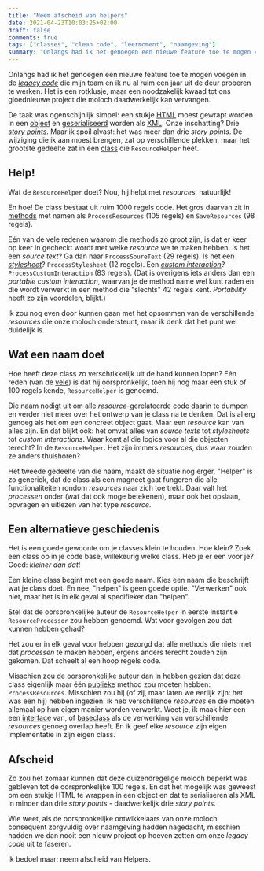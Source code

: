 ```yaml
---
title: "Neem afscheid van helpers"
date: 2021-04-23T10:03:25+02:00
draft: false
comments: true
tags: ["classes", "clean code", "leermoment", "naamgeving"]
summary: "Onlangs had ik het genoegen een nieuwe feature toe te mogen voegen in een class van meer dan 1000 regels code, genaamd de `ResourceHelper`. Hoe die class zo enorm uit de hand heeft kunnen lopen? Het begint, geloof ik, bij de naam..."
---
```


Onlangs had ik het genoegen een nieuwe feature toe te mogen voegen in de [*legacy code*](https://en.wikipedia.org/wiki/Legacy_code) die mijn team en ik nu al ruim een jaar uit de deur proberen te werken. Het is een rotklusje, maar een noodzakelijk kwaad tot ons gloednieuwe project die moloch daadwerkelijk kan vervangen. 


De taak was ogenschijnlijk simpel: een stukje [HTML](https://www.w3schools.com/html/) moest gewrapt worden in een [object](https://docs.microsoft.com/en-us/dotnet/csharp/programming-guide/classes-and-structs/objects) en [geserialiseerd](https://docs.microsoft.com/en-us/dotnet/csharp/programming-guide/concepts/serialization/) worden als [XML](https://www.w3schools.com/xml/). Onze inschatting? Drie [*story points*](https://www.scrum.org/resources/blog/why-do-we-use-story-points-estimating). Maar ik spoil alvast: het was meer dan drie *story points*. De wijziging die ik aan moest brengen, zat op verschillende plekken, maar het grootste gedeelte zat in een [class](https://docs.microsoft.com/en-us/dotnet/csharp/programming-guide/classes-and-structs/classes) die `ResourceHelper` heet.


## Help!


Wat de `ResourceHelper` doet? Nou, hij helpt met *resources*, natuurlijk! 


En hoe! De class bestaat uit ruim 1000 regels code. Het gros daarvan zit in [methods](https://docs.microsoft.com/en-us/dotnet/csharp/methods) met namen als `ProcessResources` (105 regels) en `SaveResources` (98 regels). 


Eén van de vele redenen waarom die methods zo groot zijn, is dat er keer op keer in gecheckt wordt met welke *resource* we te maken hebben. Is het een *source text*? Ga dan naar `ProcessSoureText` (29 regels). Is het een [*stylesheet*](https://en.wikipedia.org/wiki/Style_sheet_(web_development))? `ProcessStylesheet` (12 regels). Een [*custom interaction*](https://www.imsglobal.org/forum/accessible-portable-item-protocol-public-forum/172531)? `ProcessCustomInteraction` (83 regels). (Dat is overigens iets anders dan een *portable custom interaction*, waarvan je de method name wel kunt raden en die wordt verwerkt in een method die "slechts" 42 regels kent. *Portability* heeft zo zijn voordelen, blijkt.)


Ik zou nog even door kunnen gaan met het opsommen van de verschillende *resources* die onze moloch ondersteunt, maar ik denk dat het punt wel duidelijk is.


## Wat een naam doet


Hoe heeft deze class zo verschrikkelijk uit de hand kunnen lopen? Eén reden (van de [vele](https://en.wikipedia.org/wiki/Anti-pattern#Software_engineering)) is dat hij oorspronkelijk, toen hij nog maar een stuk of 100 regels kende, `ResourceHelper` is genoemd. 


Die naam nodigt uit om alle *resource*-gerelateerde code daarin te dumpen en verder niet meer over het ontwerp van je class na te denken. Dat is al erg genoeg als het om een concreet object gaat. Maar een *resource* kan van alles zijn. En dat blijkt ook: het omvat alles van *source texts* tot *stylesheets* tot *custom interactions*. Waar komt al die logica voor al die objecten terecht? In de `ResourceHelper`. Het zijn immers *resources*, dus waar zouden ze anders thuishoren?


Het tweede gedeelte van die naam, maakt de situatie nog erger. "Helper" is zo generiek, dat de class als een magneet gaat fungeren die alle functionaliteiten rondom *resources* naar zich toe trekt. Daar valt het *processen* onder (wat dat ook moge betekenen), maar ook het opslaan, opvragen en uitlezen van het type *resource*. 


## Een alternatieve geschiedenis


Het is een goede gewoonte om je classes klein te houden. Hoe klein? Zoek een class op in je code base, willekeurig welke class. Heb je er een voor je? Goed: *kleiner dan dat*! 

Een kleine class begint met een goede naam. Kies een naam die beschrijft wat je class doet. En nee, "helpen" is geen goede optie. "Verwerken" ook niet, maar het is in elk geval al specifieker dan "helpen". 


Stel dat de oorspronkelijke auteur de `ResourceHelper` in eerste instantie `ResourceProcessor` zou hebben genoemd. Wat voor gevolgen zou dat kunnen hebben gehad?


Het zou er in elk geval voor hebben gezorgd dat alle methods die niets met dat *processen* te maken hebben, ergens anders terecht zouden zijn gekomen. Dat scheelt al een hoop regels code.


Misschien zou de oorspronkelijke auteur dan in hebben gezien dat deze class eigenlijk maar één [publieke](https://docs.microsoft.com/en-us/dotnet/csharp/language-reference/keywords/access-modifiers) method zou moeten hebben: `ProcessResources`. Misschien zou hij (of zij, maar laten we eerlijk zijn: het was een hij) hebben ingezien: ik heb verschillende *resources* en die moeten allemaal op hun eigen manier worden verwerkt. Weet je, ik maak hier een een [interface](https://docs.microsoft.com/en-us/dotnet/csharp/programming-guide/interfaces/) van, of [baseclass](https://docs.microsoft.com/en-us/dotnet/csharp/programming-guide/classes-and-structs/classes#class-inheritance) als de verwerking van verschillende *resources* genoeg overlap heeft. En ik geef elke *resource* zijn eigen implementatie in zijn eigen class.


## Afscheid


Zo zou het zomaar kunnen dat deze duizendregelige moloch beperkt was gebleven tot de oorspronkelijke 100 regels. En dat het mogelijk was geweest om een stukje HTML te wrappen in een object en dat te serialiseren als XML in minder dan drie *story points* - daadwerkelijk drie *story points*.


Wie weet, als de oorspronkelijke ontwikkelaars van onze moloch consequent zorgvuldig over naamgeving hadden nagedacht, misschien hadden we dan nooit een nieuw project op hoeven zetten om onze *legacy code* uit te faseren. 


Ik bedoel maar: neem afscheid van Helpers.
